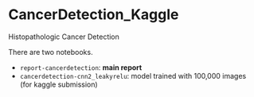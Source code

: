 # CancerDetection_Kaggle
Histopathologic Cancer Detection

There are two notebooks.

* `report-cancerdetection`: **main report**
* `cancerdetection-cnn2_leakyrelu`: model trained with 100,000 images (for kaggle submission)
